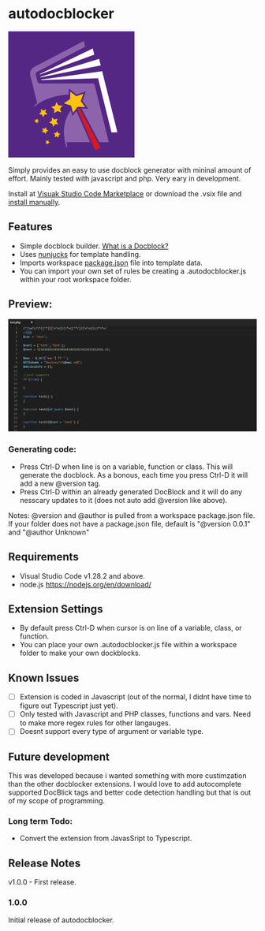 # autodocblocker

![Logo Image](https://raw.githubusercontent.com/maddog986/autodocblocker/master/images/autodocblocker.png)

Simply provides an easy to use docblock generator with mininal amount of effort. Mainly tested with javascript and php. Very eary in development.

Install at [Visuak Studio Code Marketplace](https://marketplace.visualstudio.com/items?itemName=maddog986.autodocblocker) or download the .vsix file and [install manually](https://code.visualstudio.com/docs/editor/extension-gallery#_install-from-a-vsix).

## Features

- Simple docblock builder. [What is a Docblock?](https://en.wikipedia.org/wiki/Docblock)
- Uses [nunjucks](https://mozilla.github.io/nunjucks/) for template handling.
- Imports workspace [package.json](https://code.visualstudio.com/docs/extensionAPI/extension-manifest) file into template data.
- You can import your own set of rules be creating a .autodocblocker.js within your root workspace folder.

## Preview:
![Preview}](https://raw.githubusercontent.com/maddog986/autodocblocker/master/images/preview.gif)

### Generating code:
- Press Ctrl-D when line is on a variable, function or class. This will generate the docblock. As a bonous, each time you press Ctrl-D it will add a new @version tag.
- Press Ctrl-D within an already generated DocBlock and it will do any nesscary updates to it (does not auto add @version like above).

Notes:
@version and @author is pulled from a workspace package.json file. If your folder does not have a package.json file, default is "@version 0.0.1" and "@author Unknown"

## Requirements

- Visual Studio Code v1.28.2 and above.
- node.js https://nodejs.org/en/download/

## Extension Settings

- By default press Ctrl-D when cursor is on line of a variable, class, or function.
- You can place your own .autodocblocker.js file within a workspace folder to make your own dockblocks.

## Known Issues

- [ ] Extension is coded in Javascript (out of the normal, I didnt have time to figure out Typescript just yet).
- [ ] Only tested with Javascript and PHP classes, functions and vars. Need to make more regex rules for other langauges.
- [ ] Doesnt support every type of argument or variable type.

## Future development

This was developed because i wanted something with more custimzation than the other docblocker extensions.
I would love to add autocomplete supported DocBlick tags and better code detection handling but that is out of my scope of programming.

### Long term Todo:

- Convert the extension from JavasSript to Typescript.

## Release Notes

v1.0.0 - First release.

### 1.0.0

Initial release of autodocblocker.
